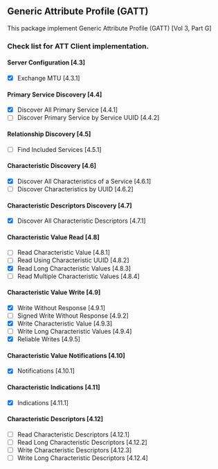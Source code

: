 ## Generic Attribute Profile (GATT)

This package implement Generic Attribute Profile (GATT) [Vol 3, Part G]

### Check list for ATT Client implementation.

#### Server Configuration [4.3]
  - [x] Exchange MTU [4.3.1]

#### Primary Service Discovery [4.4]
  - [x] Discover All Primary Service [4.4.1]
  - [ ] Discover Primary Service by Service UUID [4.4.2]

#### Relationship Discovery [4.5]
  - [ ] Find Included Services [4.5.1]

#### Characteristic Discovery [4.6]
  - [x] Discover All Characteristics of a Service [4.6.1]
  - [ ] Discover Characteristics by UUID [4.6.2]

#### Characteristic Descriptors Discovery [4.7]
  - [x] Discover All Characteristic Descriptors [4.7.1]

#### Characteristic Value Read [4.8]
  - [ ] Read Characteristic Value [4.8.1]
  - [ ] Read Using Characteristic UUID [4.8.2]
  - [x] Read Long Characteristic Values [4.8.3]
  - [ ] Read Multiple Characteristic Values [4.8.4]

#### Characteristic Value Write [4.9]
  - [x] Write Without Response [4.9.1]
  - [ ] Signed Write Without Response [4.9.2]
  - [x] Write Characteristic Value [4.9.3]
  - [ ] Write Long Characteristic Values [4.9.4]
  - [x] Reliable Writes [4.9.5]

#### Characteristic Value Notifications [4.10]
  - [x] Notifications [4.10.1]

#### Characteristic Indications [4.11]
  - [x] Indications [4.11.1]

#### Characteristic Descriptors [4.12]
  - [ ] Read Characteristic Descriptors [4.12.1]
  - [ ] Read Long Characteristic Descriptors [4.12.2]
  - [ ] Write Characteristic Descriptors [4.12.3]
  - [ ] Write Long Characteristic Descriptors [4.12.4]
